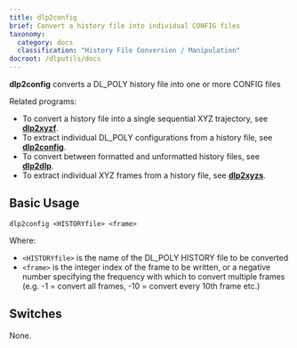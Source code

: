 ```yaml
---
title: dlp2config
brief: Convert a history file into individual CONFIG files
taxonomy:
  category: docs
  classification: "History File Conversion / Manipulation"
docroot: /dlputils/docs
---
```


**dlp2config** converts a DL_POLY history file into one or more CONFIG files

Related programs:
+ To convert a history file into a single sequential XYZ trajectory, see [**dlp2xyzf**](/dlputils/docs/utilities/dlp2xyzf).
+ To extract individual DL_POLY configurations from a history file, see [**dlp2config**](/dlputils/docs/utilities/dlp2config).
+ To convert between formatted and unformatted history files, see [**dlp2dlp**](/dlputils/docs/utilities/dlp2dlp).
+ To extract individual XYZ frames from a history file, see [**dlp2xyzs**](/dlputils/docs/utilities/dlp2xyzs).

## Basic Usage

```
dlp2config <HISTORYfile> <frame>
```

Where:
+ `<HISTORYfile>` is the name of the DL_POLY HISTORY file to be converted
+ `<frame>` is the integer index of the frame to be written, or a negative number specifying the frequency with which to convert multiple frames (e.g. -1 = convert all frames, -10 = convert every 10th frame etc.)

## Switches

None.


